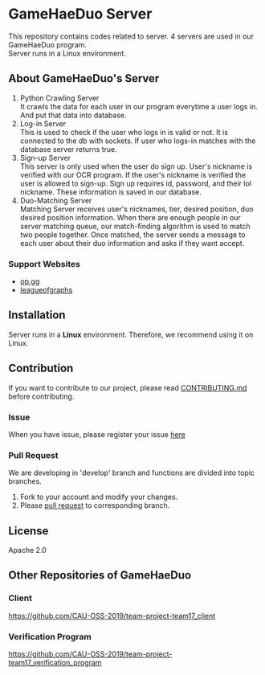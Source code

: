 # GameHaeDuo Server
This repository contains codes related to server. 4 servers are used in our GameHaeDuo program.  
Server runs in a Linux environment.


## About GameHaeDuo's Server
1. Python Crawling Server  
  It crawls the data for each user in our program everytime a user logs in. And put that data into database.
2. Log-in Server  
  This is used to check if the user who logs in is valid or not. It is connected to the db with sockets. If user who logs-in matches with the database server returns true.
3. Sign-up Server  
  This server is only used when the user do sign up. User's nickname is verified with our OCR program. If the user's nickname is verified the user is allowed to sign-up. Sign up requires id, password, and their lol nickname. These information is saved in our database.
4. Duo-Matching Server  
  Matching Server receives user's nicknames, tier, desired position, duo desired position information. When there are enough people in our server matching queue, our match-finding algorithm is used to match two people together. Once matched, the server sends a message to each user about their duo information and asks if they want accept.
  
### Support Websites
* [op.gg](https://www.op.gg/)  
* [leagueofgraphs](https://www.leagueofgraphs.com/ko/champions/counters)  


## Installation
Server runs in a **Linux** environment. Therefore, we recommend using it on Linux.


## Contribution
If you want to contribute to our project, please read [CONTRIBUTING.md](https://github.com/CAU-OSS-2019/team-project-team17_server/blob/master/CONTRIBUTING.md) before contributing.

### Issue
When you have issue, please register your issue [here](https://github.com/CAU-OSS-2019/team-project-team17_server/issues)

### Pull Request
We are developing in 'develop' branch and functions are divided into topic branches.
1. Fork to your account and modify your changes.
2. Please [pull request](https://github.com/CAU-OSS-2019/team-project-team17_server/pulls) to corresponding branch.


## License
Apache 2.0


## Other Repositories of GameHaeDuo
### Client
https://github.com/CAU-OSS-2019/team-project-team17_client

### Verification Program
https://github.com/CAU-OSS-2019/team-project-team17_verification_program
